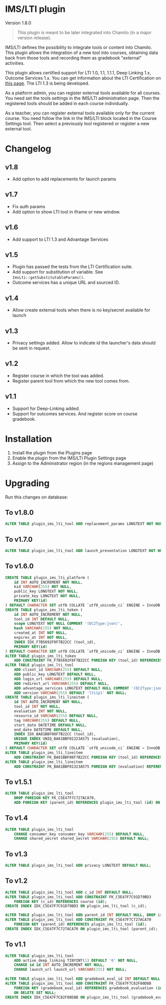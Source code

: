 IMS/LTI plugin
===

Version 1.8.0

> This plugin is meant to be later integrated into Chamilo (in a major version
release).

IMS/LTI defines the possibility to integrate tools or content into Chamilo.
This plugin allows the integration of a new tool into courses, obtaining 
data back from those tools and recording them as gradebook "external" activities.

This plugin allows certified support for LTI 1.0, 1.1, 1.1.1, Deep Linking 1.x, Outcome Services 1.x.
You can get information about the LTI Certification on [this page][certification link].
The LTI 1.3 is being developed.

As a platform admin, you can register external tools available for all courses.
You need set the tools settings in the IMS/LTI administration page.
Then the registered tools should be added in each course individually.

As a teacher, you can register external tools available only for the current
course. You need follow the link in the IMS/LTI block located in the Course
Settings tool. Then select a previously tool registered or register a new
external tool.

# Changelog

## v1.8
* Add option to add replacements for launch params

## v1.7
* Fix auth params
* Add option to show LTI tool in iframe or new window.

## v1.6
* Add support to LTI 1.3 and Advantage Services

## v1.5
* Plugin has passed the tests from the LTI Certification suite.
* Add support for substitution of variable.
  See `ImsLti::getSubstitutableParams()`.
* Outcome services has a unique URL and sourced ID.

## v1.4
* Allow create external tools when there is no key/secret available for launch

## v1.3
* Privacy settings added. Allow to indicate id the launcher's data
  should be sent in request.

## v1.2
* Register course in which the tool was added.
* Register parent tool from which the new tool comes from.

## v1.1
* Support for Deep-Linking added.
* Support for outcomes services. And register score on course gradebook.

# Installation

1. Install the plugin from the Plugins page
2. Enable the plugin from the IMS/LTI Plugin Settings page
3. Assign to the Administrator region (in the regions management page)

# Upgrading

Run this changes on database:

## To v1.8.0
```sql
ALTER TABLE plugin_ims_lti_tool ADD replacement_params LONGTEXT NOT NULL COMMENT '(DC2Type:json)';
```

## To v1.7.0
```sql
ALTER TABLE plugin_ims_lti_tool ADD launch_presentation LONGTEXT NOT NULL COMMENT '(DC2Type:json)';
```

## To v1.6.0
```sql
CREATE TABLE plugin_ims_lti_platform (
    id INT AUTO_INCREMENT NOT NULL,
    kid VARCHAR(255) NOT NULL,
    public_key LONGTEXT NOT NULL,
    private_key LONGTEXT NOT NULL,
    PRIMARY KEY(id)
) DEFAULT CHARACTER SET utf8 COLLATE `utf8_unicode_ci` ENGINE = InnoDB;
CREATE TABLE plugin_ims_lti_token (
    id INT AUTO_INCREMENT NOT NULL,
    tool_id INT DEFAULT NULL,
    scope LONGTEXT NOT NULL COMMENT '(DC2Type:json)',
    hash VARCHAR(255) NOT NULL,
    created_at INT NOT NULL,
    expires_at INT NOT NULL,
    INDEX IDX_F7B5692F8F7B22CC (tool_id),
    PRIMARY KEY(id)
) DEFAULT CHARACTER SET utf8 COLLATE `utf8_unicode_ci` ENGINE = InnoDB;
ALTER TABLE plugin_ims_lti_token
    ADD CONSTRAINT FK_F7B5692F8F7B22CC FOREIGN KEY (tool_id) REFERENCES plugin_ims_lti_tool (id) ON DELETE CASCADE;
ALTER TABLE plugin_ims_lti_tool
    ADD client_id VARCHAR(255) DEFAULT NULL,
    ADD public_key LONGTEXT DEFAULT NULL,
    ADD login_url VARCHAR(255) DEFAULT NULL,
    ADD redirect_url VARCHAR(255) DEFAULT NULL,
    ADD advantage_services LONGTEXT DEFAULT NULL COMMENT '(DC2Type:json)',
    ADD version VARCHAR(255) DEFAULT 'lti1p1' NOT NULL;
CREATE TABLE plugin_ims_lti_lineitem (
    id INT AUTO_INCREMENT NOT NULL,
    tool_id INT NOT NULL,
    evaluation INT NOT NULL,
    resource_id VARCHAR(255) DEFAULT NULL,
    tag VARCHAR(255) DEFAULT NULL,
    start_date DATETIME DEFAULT NULL,
    end_date DATETIME DEFAULT NULL,
    INDEX IDX_BA81BBF08F7B22CC (tool_id),
    UNIQUE INDEX UNIQ_BA81BBF01323A575 (evaluation),
    PRIMARY KEY(id)
) DEFAULT CHARACTER SET utf8 COLLATE `utf8_unicode_ci` ENGINE = InnoDB;
ALTER TABLE plugin_ims_lti_lineitem
    ADD CONSTRAINT FK_BA81BBF08F7B22CC FOREIGN KEY (tool_id) REFERENCES plugin_ims_lti_tool (id) ON DELETE CASCADE;
ALTER TABLE plugin_ims_lti_lineitem
    ADD CONSTRAINT FK_BA81BBF01323A575 FOREIGN KEY (evaluation) REFERENCES gradebook_evaluation (id) ON DELETE CASCADE;
```

## To v1.5.1
```sql
ALTER TABLE plugin_ims_lti_tool
    DROP FOREIGN KEY FK_C5E47F7C727ACA70,
    ADD FOREIGN KEY (parent_id) REFERENCES plugin_ims_lti_tool (id) ON DELETE CASCADE ON UPDATE RESTRICT;
```

## To v1.4
```sql
ALTER TABLE plugin_ims_lti_tool
    CHANGE consumer_key consumer_key VARCHAR(255) DEFAULT NULL,
    CHANGE shared_secret shared_secret VARCHAR(255) DEFAULT NULL;
```

## To v1.3
```sql
ALTER TABLE plugin_ims_lti_tool ADD privacy LONGTEXT DEFAULT NULL;
```

## To v1.2
```sql
ALTER TABLE plugin_ims_lti_tool ADD c_id INT DEFAULT NULL;
ALTER TABLE plugin_ims_lti_tool ADD CONSTRAINT FK_C5E47F7C91D79BD3
    FOREIGN KEY (c_id) REFERENCES course (id);
CREATE INDEX IDX_C5E47F7C91D79BD3 ON plugin_ims_lti_tool (c_id);

ALTER TABLE plugin_ims_lti_tool ADD parent_id INT DEFAULT NULL, DROP is_global;
ALTER TABLE plugin_ims_lti_tool ADD CONSTRAINT FK_C5E47F7C727ACA70
    FOREIGN KEY (parent_id) REFERENCES plugin_ims_lti_tool (id);
CREATE INDEX IDX_C5E47F7C727ACA70 ON plugin_ims_lti_tool (parent_id);
```

## To v1.1
```sql
ALTER TABLE plugin_ims_lti_tool
    ADD active_deep_linking TINYINT(1) DEFAULT '0' NOT NULL,
    CHANGE id id INT AUTO_INCREMENT NOT NULL,
    CHANGE launch_url launch_url VARCHAR(255) NOT NULL;
    
ALTER TABLE plugin_ims_lti_tool ADD gradebook_eval_id INT DEFAULT NULL;
ALTER TABLE plugin_ims_lti_tool ADD CONSTRAINT FK_C5E47F7C82F80D8B
    FOREIGN KEY (gradebook_eval_id) REFERENCES gradebook_evaluation (id)
    ON DELETE SET NULL;
CREATE INDEX IDX_C5E47F7C82F80D8B ON plugin_ims_lti_tool (gradebook_eval_id);
```

[certification link]: https://site.imsglobal.org/certifications/asociacion-chamilo/156616/chamilo+lms